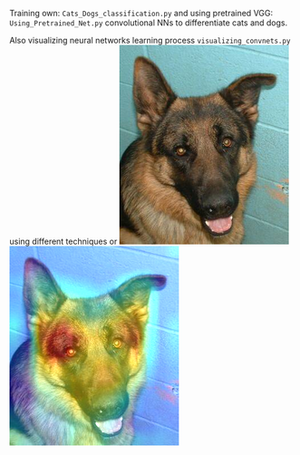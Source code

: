 Training own: `Cats_Dogs_classification.py` and using pretrained VGG: `Using_Pretrained_Net.py` convolutional NNs to differentiate cats and dogs.

Also visualizing neural networks learning process `visualizing_convnets.py` using different techniques 
or
![Screenshot](picture.png) ![Screenshot](superimposed_picture.png)
